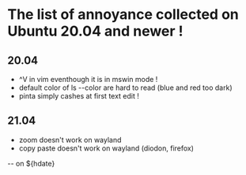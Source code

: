 # The list of annoyance collected on Ubuntu 20.04 and newer !


## 20.04

 - ^V in vim eventhough it is in mswin mode !
 - default color of ls --color are hard to read (blue and red too dark)
 - pinta simply cashes at first text edit !

## 21.04

 - zoom doesn't work on wayland
 - copy paste doesn't work on wayland (diodon, firefox)


--
on ${hdate}

